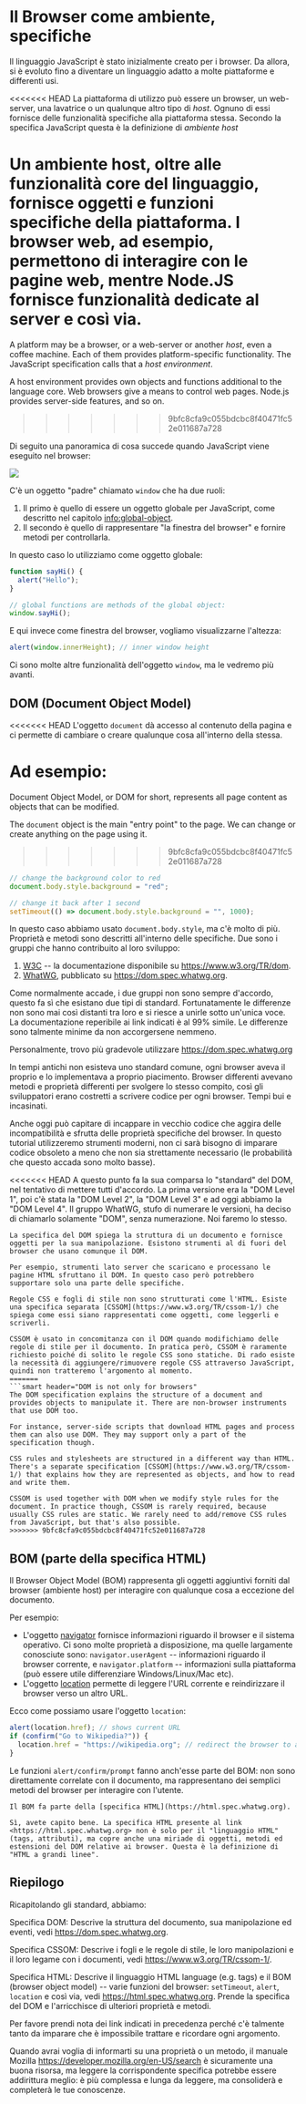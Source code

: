 # Il Browser come ambiente, specifiche

Il linguaggio JavaScript è stato inizialmente creato per i browser. Da allora, si è evoluto fino a diventare un linguaggio adatto a molte piattaforme e differenti usi.

<<<<<<< HEAD
La piattaforma di utilizzo può essere un browser, un web-server, una lavatrice o un qualunque altro tipo di *host*. Ognuno di essi fornisce delle funzionalità specifiche alla piattaforma stessa. Secondo la specifica JavaScript questa è la definizione di *ambiente host*

Un ambiente host, oltre alle funzionalità core del linguaggio, fornisce oggetti e funzioni specifiche della piattaforma. I browser web, ad esempio, permettono di interagire con le pagine web, mentre Node.JS fornisce funzionalità dedicate al server e così via.
=======
A platform may be a browser, or a web-server or another *host*, even a coffee machine. Each of them provides platform-specific functionality. The JavaScript specification calls that a *host environment*.

A host environment provides own objects and functions additional to the language core. Web browsers give a means to control web pages. Node.js provides server-side features, and so on.
>>>>>>> 9bfc8cfa9c055bdcbc8f40471fc52e011687a728

Di seguito una panoramica di cosa succede quando JavaScript viene eseguito nel browser:

![](windowObjects.svg)

C'è un oggetto "padre" chiamato `window` che ha due ruoli:

1. Il primo è quello di essere un oggetto globale per JavaScript, come descritto nel capitolo <info:global-object>.
2. Il secondo è quello di rappresentare "la finestra del browser" e fornire metodi per controllarla.

In questo caso lo utilizziamo come oggetto globale:

```js run
function sayHi() {
  alert("Hello");
}

// global functions are methods of the global object:
window.sayHi();
```

E qui invece come finestra del browser, vogliamo visualizzarne l'altezza:

```js run
alert(window.innerHeight); // inner window height
```

Ci sono molte altre funzionalità dell'oggetto `window`, ma le vedremo più avanti.

## DOM (Document Object Model)

<<<<<<< HEAD
L'oggetto `document` dà accesso al contenuto della pagina e ci permette di cambiare o creare qualunque cosa all'interno della stessa.

Ad esempio:
=======
Document Object Model, or DOM for short, represents all page content as objects that can be modified.

The `document` object is the main "entry point" to the page. We can change or create anything on the page using it.
>>>>>>> 9bfc8cfa9c055bdcbc8f40471fc52e011687a728

```js run
// change the background color to red
document.body.style.background = "red";

// change it back after 1 second
setTimeout(() => document.body.style.background = "", 1000);
```

In questo caso abbiamo usato `document.body.style`, ma c'è molto di più. Proprietà e metodi sono descritti all'interno delle specifiche. Due sono i gruppi che hanno contribuito al loro sviluppo:

1. [W3C](https://en.wikipedia.org/wiki/World_Wide_Web_Consortium) -- la documentazione disponibile su <https://www.w3.org/TR/dom>.
2. [WhatWG](https://en.wikipedia.org/wiki/WHATWG), pubblicato su <https://dom.spec.whatwg.org>.

Come normalmente accade, i due gruppi non sono sempre d'accordo, questo fa sì che esistano due tipi di standard. Fortunatamente le differenze non sono mai così distanti tra loro e si riesce a unirle sotto un'unica voce. La documentazione reperibile ai link indicati è al 99% simile. Le differenze sono talmente minime da non accorgersene nemmeno.

Personalmente, trovo più gradevole utilizzare <https://dom.spec.whatwg.org> 

In tempi antichi non esisteva uno standard comune, ogni browser aveva il proprio e lo implementava a proprio piacimento. Browser differenti avevano metodi e proprietà differenti per svolgere lo stesso compito, così gli sviluppatori erano costretti a scrivere codice per ogni browser. Tempi bui e incasinati.

Anche oggi può capitare di incappare in vecchio codice che aggira delle incompatibilità e sfrutta delle proprietà specifiche del browser. In questo tutorial utilizzeremo strumenti moderni, non ci sarà bisogno di imparare codice obsoleto a meno che non sia strettamente necessario (le probabilità che questo accada sono molto basse).

<<<<<<< HEAD
A questo punto fa la sua comparsa lo "standard" del DOM, nel tentativo di mettere tutti d'accordo. La prima versione era la "DOM Level 1", poi c'è stata la "DOM Level 2", la "DOM Level 3" e ad oggi abbiamo la "DOM Level 4". Il gruppo WhatWG, stufo di numerare le versioni, ha deciso di chiamarlo solamente "DOM", senza numerazione. Noi faremo lo stesso.

```smart header="Il DOM non è solo per i browser"
La specifica del DOM spiega la struttura di un documento e fornisce oggetti per la sua manipolazione. Esistono strumenti al di fuori del browser che usano comunque il DOM.

Per esempio, strumenti lato server che scaricano e processano le pagine HTML sfruttano il DOM. In questo caso però potrebbero supportare solo una parte delle specifiche.
```

```smart header="CSSOM per lo stile"
Regole CSS e fogli di stile non sono strutturati come l'HTML. Esiste una specifica separata [CSSOM](https://www.w3.org/TR/cssom-1/) che spiega come essi siano rappresentati come oggetti, come leggerli e scriverli.

CSSOM è usato in concomitanza con il DOM quando modifichiamo delle regole di stile per il documento. In pratica però, CSSOM è raramente richiesto poiché di solito le regole CSS sono statiche. Di rado esiste la necessità di aggiungere/rimuovere regole CSS attraverso JavaScript, quindi non tratteremo l'argomento al momento.
=======
```smart header="DOM is not only for browsers"
The DOM specification explains the structure of a document and provides objects to manipulate it. There are non-browser instruments that use DOM too.

For instance, server-side scripts that download HTML pages and process them can also use DOM. They may support only a part of the specification though.
```

```smart header="CSSOM for styling"
CSS rules and stylesheets are structured in a different way than HTML. There's a separate specification [CSSOM](https://www.w3.org/TR/cssom-1/) that explains how they are represented as objects, and how to read and write them.

CSSOM is used together with DOM when we modify style rules for the document. In practice though, CSSOM is rarely required, because usually CSS rules are static. We rarely need to add/remove CSS rules from JavaScript, but that's also possible.
>>>>>>> 9bfc8cfa9c055bdcbc8f40471fc52e011687a728
```

## BOM (parte della specifica HTML)

Il Browser Object Model (BOM) rappresenta gli oggetti aggiuntivi forniti dal browser (ambiente host) per interagire con qualunque cosa a eccezione del documento.

Per esempio:

- L'oggetto [navigator](mdn:api/Window/navigator) fornisce informazioni riguardo il browser e il sistema operativo. Ci sono molte proprietà a disposizione, ma quelle largamente conosciute sono: `navigator.userAgent` -- informazioni riguardo il browser corrente, e `navigator.platform` -- informazioni sulla piattaforma (può essere utile differenziare Windows/Linux/Mac etc).
- L'oggetto [location](mdn:api/Window/location) permette di leggere l'URL corrente e reindirizzare il browser verso un altro URL.

Ecco come possiamo usare l'oggetto `location`:

```js run
alert(location.href); // shows current URL
if (confirm("Go to Wikipedia?")) {
  location.href = "https://wikipedia.org"; // redirect the browser to another URL
}
```

Le funzioni `alert/confirm/prompt` fanno anch'esse parte del BOM: non sono direttamente correlate con il documento, ma rappresentano dei semplici metodi del browser per interagire con l'utente.

```smart header="Specifiche HTML"
Il BOM fa parte della [specifica HTML](https://html.spec.whatwg.org).

Sì, avete capito bene. La specifica HTML presente al link <https://html.spec.whatwg.org> non è solo per il "linguaggio HTML" (tags, attributi), ma copre anche una miriade di oggetti, metodi ed estensioni del DOM relative ai browser. Questa è la definizione di "HTML a grandi linee".
```

## Riepilogo

Ricapitolando gli standard, abbiamo:

Specifica DOM: Descrive la struttura del documento, sua manipolazione ed eventi, vedi <https://dom.spec.whatwg.org>.

Specifica CSSOM: Descrive i fogli e le regole di stile, le loro manipolazioni e il loro legame con i documenti, vedi <https://www.w3.org/TR/cssom-1/>.

Specifica HTML: Descrive il linguaggio HTML language (e.g. tags) e il BOM (browser object model) -- varie funzioni del browser: `setTimeout`, `alert`, `location` e così via, vedi <https://html.spec.whatwg.org>. Prende la specifica del DOM e l'arricchisce di ulteriori proprietà e metodi.


Per favore prendi nota dei link indicati in precedenza perché c'è talmente tanto da imparare che è impossibile trattare e ricordare ogni argomento.

Quando avrai voglia di informarti su una proprietà o un metodo, il manuale Mozilla <https://developer.mozilla.org/en-US/search> è sicuramente una buona risorsa, ma leggere la corrispondente specifica potrebbe essere addirittura meglio: è più complessa e lunga da leggere, ma consoliderà e completerà le tue conoscenze.
